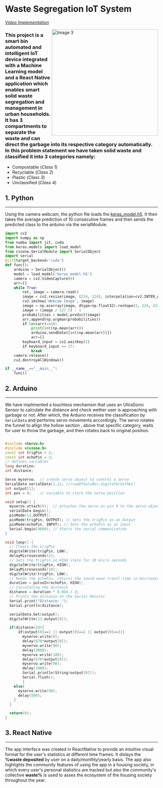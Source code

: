 # Waste Segregation IoT System

_[Video Implementation](https://drive.google.com/file/d/1GYfXPkyOsKzibvq_-mAHJ4DsV7b_InyA/view?usp=sharing)_

<td><img src="https://github.com/adityashah841/Hackanova_Sleep-Deprived/assets/80106093/8f63946e-2412-409e-b755-cad584f5b770" alt="Image 3" width="350" align='right'></td>

### This project is a smart bin automated and intelligent IoT device integrated with a Machine Learning model and a React Native application which enables smart solid waste segregation and management in urban households. It has 3 compartments to separate the waste and can direct the garbage into its respective category automatically. In this problem statement we have taken solid waste and classified it into 3 categories namely:

- Compostable (_Class 1_)
- Recyclable (_Class 2_)
- Plastic (_Class 3_)
- Unclassified (_Class 4_)

## 1. Python

---

Using the camera webcam, the python file loads the [keras_model.h5](<(https://github.com/adityashah841/Hackanova_Sleep-Deprived/blob/main/model/keras_model.h5)>). It then takes the average prediction of 10 consecutive frames and then sends the predicted class to the arduino via the serialModule.

```python
import cv2
import numpy as np
from numba import jit, cuda
from keras.models import load_model
from cvzone.SerialModule import SerialObject
import serial
@jit(target_backend='cuda')
def func():
    arduino = SerialObject()
    model = load_model('keras_model.h5')
    camera = cv2.VideoCapture(0)
    arr=[]
    while True:
        ret, image = camera.read()
        image = cv2.resize(image, (224, 224), interpolation=cv2.INTER_AREA)
        cv2.imshow('Webcam Image', image)
        image = np.asarray(image, dtype=np.float32).reshape(1, 224, 224, 3)
        image = (image / 127.5) - 1
        probabilities = model.predict(image)
        arr.append(np.argmax(probabilities))
        if len(arr)==10:
            print(int(np.mean(arr)))
            arduino.sendData([int(np.mean(arr))])
            arr=[]
        keyboard_input = cv2.waitKey(1)
        if keyboard_input == 27:
            break
    camera.release()
    cv2.destroyAllWindows()

if __name__=="__main__":
    func()
```

## 2. Arduino

---

We have implimented a touchless mechanism that uses an UltraSonic Sensor to calculate the distance and check wether user is approaching with garbage or not.
After which, the Arduino receives the classification by `SerialData` and performs servo movements accordingly. The servo rotates the funnel to allign the hollow section , above that specific category, waits for user to throw the garbage, and then rotates back to original position.

```ino

#include <Servo.h>
#include <cvzone.h>
const int trigPin = 2;
const int echoPin = 3;
// defines variables
long duration;
int distance;

Servo myservo;  // create servo object to control a servo
SerialData serialData(1,1); //(numOfValsRec,digitsPerValRec)
int output[1];
int pos = 0;    // variable to store the servo position

void setup() {
  myservo.attach(9);  // attaches the servo on pin 9 to the servo object
  serialData.begin();
  pinMode(13,OUTPUT);
  pinMode(trigPin, OUTPUT); // Sets the trigPin as an Output
  pinMode(echoPin, INPUT); // Sets the echoPin as an Input
  Serial.begin(9600); // Starts the serial communication
}

void loop() {
  // Clears the trigPin
  digitalWrite(trigPin, LOW);
  delayMicroseconds(2);
  // Sets the trigPin on HIGH state for 10 micro seconds
  digitalWrite(trigPin, HIGH);
  delayMicroseconds(10);
  digitalWrite(trigPin, LOW);
  // Reads the echoPin, returns the sound wave travel time in microseconds
  duration = pulseIn(echoPin, HIGH);
  // Calculating the distance
  distance = duration * 0.034 / 2;
  // Prints the distance on the Serial Monitor
  Serial.print("Distance: ");
  Serial.println(distance);

  serialData.Get(output);
  digitalWrite(13,output[0]);

  if(distance<10){
      if(output[0]==1 || output[0]==2 || output[0]==3){
        myservo.write(0);
        delay(676*output[0]);
        myservo.write(90);
        delay(3000);
        myservo.write(180);
        delay(676*output[0]);
        myservo.write(90);
        delay(1000);
        Serial.println(String(output[0]));
        Serial.flush();
        }
    else{
      myservo.write(90);
      delay(500);
    }
  }

  return(0);
}
```

## 3. React Native

---

The app interface was created in ReactNative to provide an intuitive visual format for the user's statistics at different time frames. It dislays the **%waste deposited** by user on a daily/monthly/yearly basis.
The app also highlights the community features of using the app in a housing society, in which every user's personal statistics are tracked but also the community's collective **waste%** is used to asses the ecosystem of the housing society throughout the year.

